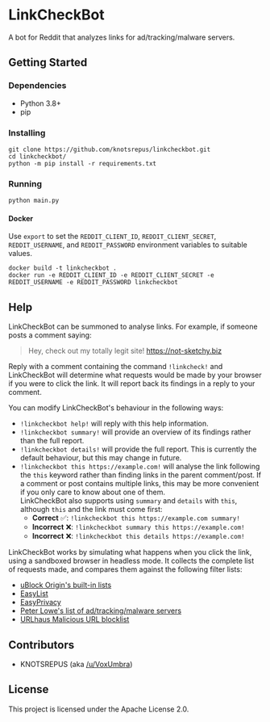# LinkCheckBot

A bot for Reddit that analyzes links for ad/tracking/malware servers.

## Getting Started

### Dependencies

- Python 3.8+
- pip

### Installing

```shell
git clone https://github.com/knotsrepus/linkcheckbot.git
cd linkcheckbot/
python -m pip install -r requirements.txt
```

### Running

```shell
python main.py
```

#### Docker
Use `export` to set the `REDDIT_CLIENT_ID`, `REDDIT_CLIENT_SECRET`, `REDDIT_USERNAME`, and `REDDIT_PASSWORD` environment
variables to suitable values.

```shell
docker build -t linkcheckbot .
docker run -e REDDIT_CLIENT_ID -e REDDIT_CLIENT_SECRET -e REDDIT_USERNAME -e REDDIT_PASSWORD linkcheckbot
```

## Help

LinkCheckBot can be summoned to analyse links.
For example, if someone posts a comment saying:

> Hey, check out my totally legit site! https://not-sketchy.biz

Reply with a comment containing the command `!linkcheck!` and LinkCheckBot
will determine what requests would be made by your browser if you were to click
the link.
It will report back its findings in a reply to your comment.

You can modify LinkCheckBot's behaviour in the following ways:

* `!linkcheckbot help!` will reply with this help information.
* `!linkcheckbot summary!` will provide an overview of its findings rather than
  the full report.
* `!linkcheckbot details!` will provide the full report.
  This is currently the default behaviour, but this may change in future.
* `!linkcheckbot this https://example.com!` will analyse the link following the
  `this` keyword rather than finding links in the parent comment/post.
  If a comment or post contains multiple links, this may be more convenient if
  you only care to know about one of them.  
  LinkCheckBot also supports using `summary` and `details` with `this`,
  although `this` and the link must come first:
  * **Correct** ✅: `!linkcheckbot this https://example.com summary!`
  * **Incorrect** ❌: `!linkcheckbot summary this https://example.com!`
  * **Incorrect** ❌: `!linkcheckbot this details https://example.com!`

LinkCheckBot works by simulating what happens when you click the link, using a
sandboxed browser in headless mode.
It collects the complete list of requests made, and compares them against the
following filter lists:

* [uBlock Origin's built-in lists](https://github.com/uBlockOrigin/uAssets/tree/master/filters)
* [EasyList](https://easylist.github.io/#easylist)
* [EasyPrivacy](https://easylist.github.io/#easyprivacy)
* [Peter Lowe's list of ad/tracking/malware servers](https://pgl.yoyo.org/adservers/policy.php)
* [URLhaus Malicious URL blocklist](https://gitlab.com/curben/urlhaus-filter#urlhaus-malicious-url-blocklist)

## Contributors

- KNOTSREPUS (aka [/u/VoxUmbra](https://reddit.com/u/VoxUmbra))

## License

This project is licensed under the Apache License 2.0.
